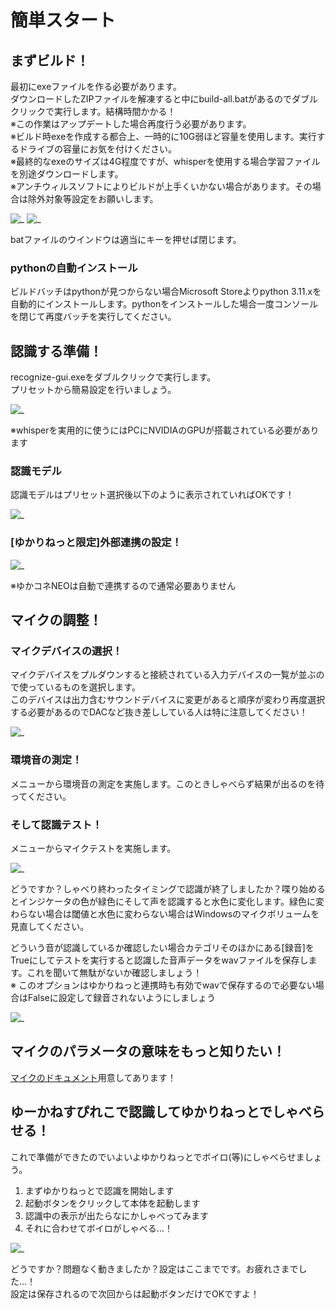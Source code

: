 
# 簡単スタート

## まずビルド！
最初にexeファイルを作る必要があります。  
ダウンロードしたZIPファイルを解凍すると中にbuild-all.batがあるのでダブルクリックで実行します。結構時間かかる！  
※この作業はアップデートした場合再度行う必要があります。  
※ビルド時exeを作成する都合上、一時的に10G弱ほど容量を使用します。実行するドライブの容量にお気を付けください。  
※最終的なexeのサイズは4G程度ですが、whisperを使用する場合学習ファイルを別途ダウンロードします。  
※アンチウィルスソフトによりビルドが上手くいかない場合があります。その場合は除外対象等設定をお願いします。  

![_](assets/kantan01.png)
![_](assets/kantan02.png)

batファイルのウインドウは適当にキーを押せば閉じます。

### pythonの自動インストール
ビルドバッチはpythonが見つからない場合Microsoft Storeよりpython 3.11.xを自動的にインストールします。pythonをインストールした場合一度コンソールを閉じて再度バッチを実行してください。


## 認識する準備！
recognize-gui.exeをダブルクリックで実行します。  
プリセットから簡易設定を行いましょう。

![_](assets/kantan03.png)

※whisperを実用的に使うにはPCにNVIDIAのGPUが搭載されている必要があります

### 認識モデル
認識モデルはプリセット選択後以下のように表示されていればOKです！

![_](assets/kantan04.png)

### \[ゆかりねっと限定\]外部連携の設定！
![_](assets/kantan05.png)

※ゆかコネNEOは自動で連携するので通常必要ありません


## マイクの調整！

### マイクデバイスの選択！
マイクデバイスをプルダウンすると接続されている入力デバイスの一覧が並ぶので使っているものを選択します。  
このデバイスは出力含むサウンドデバイスに変更があると順序が変わり再度選択する必要があるのでDACなど抜き差ししている人は特に注意してください！

![_](assets/kantan06.png)


### 環境音の測定！
メニューから環境音の測定を実施します。このときしゃべらず結果が出るのを待ってください。


### そして認識テスト！
メニューからマイクテストを実施します。

![_](assets/kantan08.png)

どうですか？しゃべり終わったタイミングで認識が終了しましたか？喋り始めるとインジケータの色が緑色にそして声を認識すると水色に変化します。緑色に変わらない場合は閾値と水色に変わらない場合はWindowsのマイクボリュームを見直してください。

どういう音が認識しているか確認したい場合カテゴリそのほかにある\[録音\]をTrueにしてテストを実行すると認識した音声データをwavファイルを保存します。これを聞いて無駄がないか確認しましょう！  
※ このオプションはゆかりねっと連携時も有効でwavで保存するので必要ない場合はFalseに設定して録音されないようにしましょう

![_](assets/kantan09.png)

## マイクのパラメータの意味をもっと知りたい！
[マイクのドキュメント](mic.md)用意してあります！


## ゆーかねすぴれこで認識してゆかりねっとでしゃべらせる！
これで準備ができたのでいよいよゆかりねっとでボイロ(等)にしゃべらせましょう。
1. まずゆかりねっとで認識を開始します
2. 起動ボタンをクリックして本体を起動します
3. 認識中の表示が出たらなにかしゃべってみます
4. それに合わせてボイロがしゃべる…！

![_](assets/kantan10.png)

どうですか？問題なく動きましたか？設定はここまでです。お疲れさまでした…！  
設定は保存されるので次回からは起動ボタンだけでOKですよ！